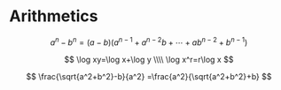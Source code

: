 # Arithmetics

$$
a^n-b^n=(a-b)(a^{n-1}+a^{n-2}b+\cdots+ab^{n-2}+b^{n-1})
$$

$$
\log xy=\log x+\log y
\\\\
\log x^r=r\log x
$$

$$
\frac{\sqrt{a^2+b^2}-b}{a^2}
=\frac{a^2}{\sqrt{a^2+b^2}+b}
$$
